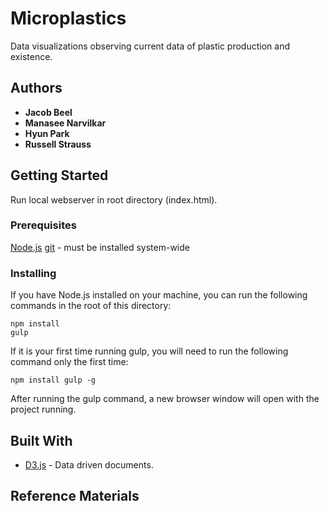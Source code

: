 # Microplastics

Data visualizations observing current data of plastic production and existence.

## Authors

* **Jacob Beel**
* **Manasee Narvilkar**
* **Hyun Park**
* **Russell Strauss**

## Getting Started

Run local webserver in root directory (index.html).


### Prerequisites

[Node.js](https://nodejs.org/en/)
[git](https://git-scm.com/downloads) - must be installed system-wide

### Installing

If you have Node.js installed on your machine, you can run the following commands in the root of this directory:

```
npm install
gulp
```

If it is your first time running gulp, you will need to run the following command only the first time:

```
npm install gulp -g
```

After running the gulp command, a new browser window will open with the project running.

<!-- ## Deployment

If you cannot run local web server, view project here: [http://jrstrauss.net/cg/tetrobot/](http://jrstrauss.net/cg/tetrobot/)  -->

## Built With

* [D3.js](https://d3js.org/) - Data driven documents.

## Reference Materials
